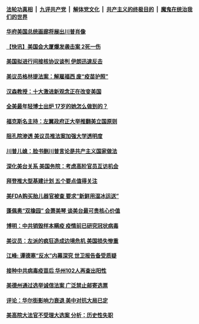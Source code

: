 

####  [法轮功真相](../../../../basic/blob/master/README.md?t=04030401) &nbsp;|&nbsp; [九评共产党](../../../../9ping.md/blob/master/README.md?t=04030401) &nbsp;|&nbsp; [解体党文化](../../../../jtdwh.md/blob/master/README.md?t=04030401)  &nbsp;|&nbsp; [共产主义的终极目的](../../../../gczydzjmd.md/blob/master/README.md?t=04030401) &nbsp;|&nbsp; [魔鬼在统治我们的世界](../../../../mgztzwmdsj.md/blob/master/README.md?t=04030401) 

#### [华府美国总统画廊将展出川普肖像](../pages/soh6/490964.md?t=04030401) 
#### [【快讯】美国会大厦爆发袭击案 2死一伤](../pages/soh6/490991.md?t=04030401) 
#### [美国拟进行间接核协议谈判 伊朗迅速反击](../pages/soh6/490973.md?t=04030401) 
#### [美议员格林提法案：解雇福西 废“疫苗护照”](../pages/soh6/490949.md?t=04030401) 
#### [汉森教授：十大激进新观念正在改变美国](../pages/soh6/490940.md?t=04030401) 
#### [全美最年轻博士出炉 17岁的她怎么做到的？](../pages/soh6/490925.md?t=04030401) 
#### [福克斯名主持：左翼政府正大举推翻美立国原则](../pages/soh6/490823.md?t=04030401) 
#### [阻孔院渗透 美议员推法案加强大学透明度](../pages/soh6/490910.md?t=04030401) 
#### [川普儿媳：脸书删川普言论是共产主义国家做法](../pages/soh6/490913.md?t=04030401) 
#### [深化美台关系 美国务院：考虑高阶官员互访机会](../pages/soh6/490757.md?t=04030401) 
#### [拜登推大型基建计划 五个要点值得关注](../pages/soh6/490802.md?t=04030401) 
#### [美FDA购买胎儿器官被查 要求“新鲜用湿冰运送”](../pages/soh6/490724.md?t=04030401) 
#### [蓬佩奥“双橡园” 会萧美琴  谈美台最可贵核心价值](../pages/soh6/490691.md?t=04030401) 
#### [博明：中共销毁样本瞒疫 疫情前已研究冠状病毒](../pages/soh6/490673.md?t=04030401) 
#### [美议员：左派的疯狂造成边境危机 美国损失惨重](../pages/soh6/490640.md?t=04030401) 
#### [江峰: 谭德塞“反水”内幕深究 世卫报告备受质疑](../pages/soh6/490646.md?t=04030401) 
#### [接种中共病毒疫苗后 华州102人再查出阳性](../pages/soh6/490634.md?t=04030401) 
#### [美德州通过选举诚信法案 广泛禁止邮寄选票](../pages/soh6/490604.md?t=04030401) 
#### [评论：华尔街影响力衰退 美中对抗大局已定 ](../pages/soh6/490616.md?t=04030401) 
#### [美高院大法官不受理大选案 分析：历史性失职](../pages/soh6/490598.md?t=04030401) 
